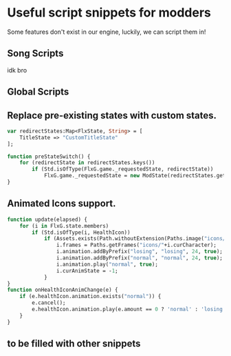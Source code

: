 # Useful script snippets for modders
Some features don't exist in our engine, luckily, we can script them in!

## Song Scripts

idk bro

## Global Scripts

## Replace pre-existing states with custom states.
```hx
var redirectStates:Map<FlxState, String> = [
    TitleState => "CustomTitleState"
];

function preStateSwitch() {
    for (redirectState in redirectStates.keys()) 
        if (Std.isOfType(FlxG.game._requestedState, redirectState)) 
            FlxG.game._requestedState = new ModState(redirectStates.get(redirectState));
}
```
## Animated Icons support.
```haxe
function update(elapsed) {
    for (i in FlxG.state.members)
        if (Std.isOfType(i, HealthIcon))
            if (Assets.exists(Path.withoutExtension(Paths.image("icons/"+i.curCharacter)) + ".xml") && i.frames.frames[0].name != "losing0000") {
                i.frames = Paths.getFrames("icons/"+i.curCharacter);
                i.animation.addByPrefix("losing", "losing", 24, true);
                i.animation.addByPrefix("normal", "normal", 24, true); 
                i.animation.play("normal", true);
                i.curAnimState = -1;
            }
}
function onHealthIconAnimChange(e) {
    if (e.healthIcon.animation.exists("normal")) {
        e.cancel();
        e.healthIcon.animation.play(e.amount == 0 ? 'normal' : 'losing', true);  
    }
}
```

## to be filled with other snippets